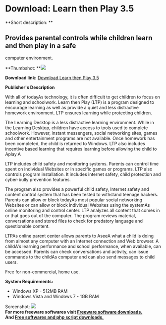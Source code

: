 # Download: Learn then Play 3.5

**Short description: **

## Provides parental controls while children learn and then play in a safe
computer environment.

  
**Thumbshot: **![](http://www.freewarefiles.com/screenshot/learnthenplay_md.jpg)   
  
**Download link:** [Download Learn then Play 3.5](http://freesoftwares.boysofts.com/Learn-then-Play_program_55807.html)  
  

**Publisher's Description**  
  

With all of todayAs technology, it is often difficult to get children to focus
on learning and schoolwork. Learn then Play (LTP) is a program designed to
encourage learning as well as provide a quiet and less distractive homework
environment. LTP ensures learning while protecting children.

The Learning Desktop is a less distractive learning environment. While in the
Learning Desktop, children have access to tools used to complete schoolwork.
However, instant messengers, social networking sites, games and other
entertainment programs are not available. Once homework has been completed,
the child is returned to Windows. LTP also includes incentive based learning
that requires learning before allowing the child to Aplay.A

LTP includes child safety and monitoring systems. Parents can control time
spent on individual Websites or in specific games or programs. LTP also
controls program installation. It includes internet safety, child protection
and cyber-bully prevention features.

The program also provides a powerful child safety, Internet safety and content
control system that has been tested to withstand teenage hackers. Parents can
allow or block todayAs most popular social networking Websites or can allow or
block individual Websites using the systemAs online monitoring and control
center. LTP analyzes all content that comes in or that goes out of the
computer. The program reviews material, conversations and stored files to
check for predatory language and questionable content.

LTPAs online parent center allows parents to AseeA what a child is doing from
almost any computer with an Internet connection and Web browser. A childA's
learning performance and school performance, when available, can be accessed.
Parents can check conversations and activity, can issue commands to the
childAs computer and can also send messages to child users.

Free for non-commercial, home use.

**System Requirements:**

  * Windows XP - 512MB RAM 
  * Windows Vista and Windows 7 - 1GB RAM 

  
  
Screenshot: ![](http://www.freewarefiles.com/screenshot/learnthenplay.jpg)  
**For more freeware softwares visit [Freeware software downloads.](http://freesoftwares.boysofts.com/)**   
**And [Free softwares and php script downloads.](http://www.boysofts.com/)**

